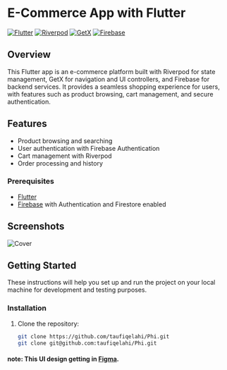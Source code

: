# E-Commerce App with Flutter


[![Flutter](https://img.shields.io/badge/Flutter-3.10.6-blue.svg)](https://flutter.dev/)
[![Riverpod](https://img.shields.io/badge/Riverpod-2.3.7-green.svg)](https://pub.dev/packages/riverpod)
[![GetX](https://img.shields.io/badge/GetX-4.6.1-blueviolet.svg)](https://pub.dev/packages/get)
[![Firebase](https://img.shields.io/badge/Firebase-9.0.0-orange.svg)](https://pub.dev/packages/firebase)

## Overview

This Flutter app is an e-commerce platform built with Riverpod for state management, GetX for navigation and UI controllers, and Firebase for backend services. It provides a seamless shopping experience for users, with features such as product browsing, cart management, and secure authentication.

## Features

- Product browsing and searching
- User authentication with Firebase Authentication
- Cart management with Riverpod
- Order processing and history


### Prerequisites

- [Flutter](https://flutter.dev/docs/get-started/install)
- [Firebase](https://console.firebase.google.com/) with Authentication and Firestore enabled



## Screenshots

![Cover](https://github.com/taufiqelahi/Phi/assets/91239229/f70f623d-d3b6-466d-a990-a9d178c7d438)


## Getting Started

These instructions will help you set up and run the project on your local machine for development and testing purposes.

### Installation

1. Clone the repository:

   ```bash
   git clone https://github.com/taufiqelahi/Phi.git
   git clone git@github.com:taufiqelahi/Phi.git


#### note: This UI design getting in [Figma](https://www.figma.com/file/tZktzOdbcy3p395X4jM70h/Nike-Shoes-Mobile-App-UI-Design-(Community)?type=design&node-id=2-185&mode=design&t=JZKRBEcBgE1wgSLb-0). 
   

